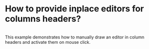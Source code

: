 # How to provide inplace editors for columns headers?


<p><br />
This example demonstrates how to manually draw an editor in column headers and activate them on mouse click.</p>

<br/>



